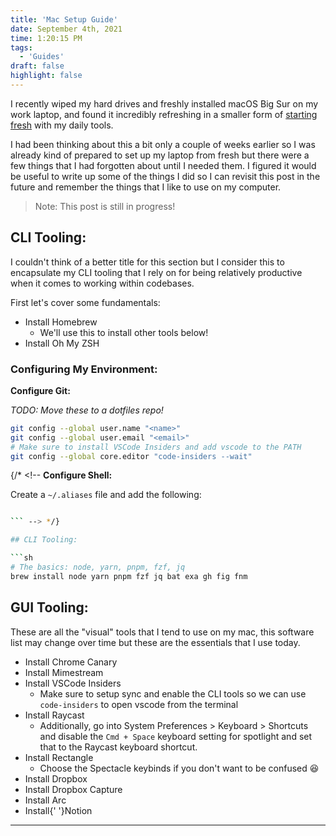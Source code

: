 ```yaml
---
title: 'Mac Setup Guide'
date: September 4th, 2021
time: 1:20:15 PM
tags:
  - 'Guides'
draft: false
highlight: false
---
```


I recently wiped my hard drives and freshly installed macOS Big Sur on my work
laptop, and found it incredibly refreshing in a smaller form of
[starting fresh](../august/start-fresh) with my daily tools.

I had been thinking about this a bit only a couple of weeks earlier so I was
already kind of prepared to set up my laptop from fresh but there were a few
things that I had forgotten about until I needed them. I figured it would be
useful to write up some of the things I did so I can revisit this post in the
future and remember the things that I like to use on my computer.

> Note: This post is still in progress!

## CLI Tooling:

I couldn't think of a better title for this section but I consider this to
encapsulate my CLI tooling that I rely on for being relatively productive when
it comes to working within codebases.

First let's cover some fundamentals:

- Install <ExternalLink href="https://brew.sh/">Homebrew</ExternalLink>
  - We'll use this to install other tools below!
- Install <ExternalLink href="https://ohmyz.sh/">Oh My ZSH</ExternalLink>

### Configuring My Environment:

**Configure Git:**

_TODO: Move these to a dotfiles repo!_

```bash
git config --global user.name "<name>"
git config --global user.email "<email>"
# Make sure to install VSCode Insiders and add vscode to the PATH
git config --global core.editor "code-insiders --wait"
```

{/* <!-- **Configure Shell:**

Create a `~/.aliases` file and add the following:

```bash

``` --> */}

## CLI Tooling:

```sh
# The basics: node, yarn, pnpm, fzf, jq
brew install node yarn pnpm fzf jq bat exa gh fig fnm
```

## GUI Tooling:

These are all the "visual" tools that I tend to use on my mac, this software
list may change over time but these are the essentials that I use today.

- Install <ExternalLink href="https://www.google.com/chrome/canary/">Chrome
  Canary</ExternalLink>
- Install <ExternalLink href="https://mimestream.com/">Mimestream</ExternalLink>
- Install <ExternalLink href="https://code.visualstudio.com/insiders/">VSCode
  Insiders</ExternalLink>
  - Make sure to setup sync and enable the CLI tools so we can use
    `code-insiders` to open vscode from the terminal
- Install <ExternalLink href="https://www.raycast.com/">Raycast</ExternalLink>
  - Additionally, go into System Preferences > Keyboard > Shortcuts and disable
    the `Cmd + Space` keyboard setting for spotlight and set that to the Raycast
    keyboard shortcut.
- Install&nbsp;<ExternalLink href="https://rectangleapp.com/">Rectangle</ExternalLink>
  - Choose the Spectacle keybinds if you don't want to be confused 😆
- Install
  <ExternalLink href="https://www.dropbox.com/capture">Dropbox</ExternalLink>
- Install <ExternalLink href="https://thebrowser.company/">Dropbox
  Capture</ExternalLink>
- Install <ExternalLink href="">Arc</ExternalLink>
- Install{'
  '}<ExternalLink href="https://www.notion.so/desktop">Notion</ExternalLink>

<Spacer />

---

<Spacer />

